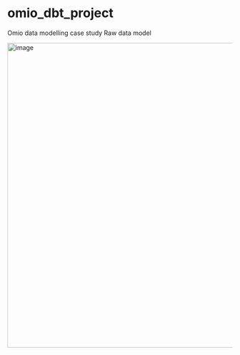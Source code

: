 # omio_dbt_project
Omio data modelling case study
Raw data model

<img width="557" height="684" alt="image" src="https://github.com/user-attachments/assets/b9c0043a-f095-40a0-966c-3b4794a196af" />
